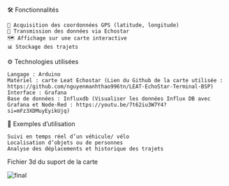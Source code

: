 🛠️ Fonctionnalités

    📍 Acquisition des coordonnées GPS (latitude, longitude)
    🔗 Transmission des données via Echostar
    🗺️ Affichage sur une carte interactive
    📊 Stockage des trajets

⚙️ Technologies utilisées

    Langage : Arduino
    Matériel : carte Leat Echostar (Lien du Github de la carte utilisée : https://github.com/nguyenmanhthao996tn/LEAT-EchoStar-Terminal-BSP)
    Interface : Grafana
    Base de données : Influxdb (Visualiser les données Influx DB avec Grafana et Node-Red : https://youtu.be/7t62iu3W7Y4?si=mFz3XDMuyEyikUjq)

📌 Exemples d’utilisation

    Suivi en temps réel d’un véhicule/ vélo
    Localisation d’objets ou de personnes
    Analyse des déplacements et historique des trajets

Fichier 3d du suport de la carte 

![final](https://github.com/user-attachments/assets/9e84428f-becb-457c-b848-d473b1c1c6e8)
